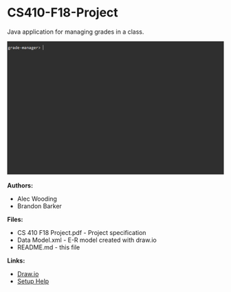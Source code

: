 # CS410-F18-Project
Java application for managing grades in a class.

![](grade-manager.gif)

**Authors:**

- Alec Wooding
- Brandon Barker

**Files:**

- CS 410 F18 Project.pdf - Project specification
- Data Model.xml - E-R model created with draw.io
- README.md - this file

**Links:**

- [Draw.io](https://www.draw.io/)
- [Setup Help](https://piazza.com/class/jklmc1eezwn1mp?cid=39)

